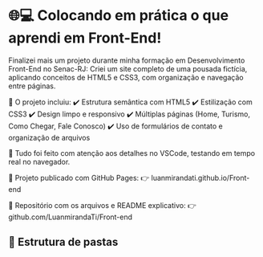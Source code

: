 # 🌐💻 Colocando em prática o que aprendi em Front-End!

Finalizei mais um projeto durante minha formação em Desenvolvimento Front-End no Senac-RJ:
Criei um site completo de uma pousada fictícia, aplicando conceitos de HTML5 e CSS3, com organização e navegação entre páginas.

📌 O projeto incluiu:
✔️ Estrutura semântica com HTML5
✔️ Estilização com CSS3
✔️ Design limpo e responsivo
✔️ Múltiplas páginas (Home, Turismo, Como Chegar, Fale Conosco)
✔️ Uso de formulários de contato e organização de arquivos

🧠 Tudo foi feito com atenção aos detalhes no VSCode, testando em tempo real no navegador.

🔗 Projeto publicado com GitHub Pages:
👉 luanmirandati.github.io/Front-end

📂 Repositório com os arquivos e README explicativo:
👉 github.com/LuanmirandaTi/Front-end
## 📁 Estrutura de pastas
